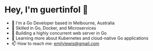 # Hey, I'm guertinfol 👋
- 🏢 I'm a Go Developer based in Melbourne, Australia
- 🐹 Skilled in Go, Docker, and Microservices
- 🔭 Building a highly concurrent web server in Go
- 🌱 Learning more about Kubernetes and cloud-native Go applications
- 📫 How to reach me: emilylewis@gmail.com
